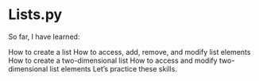 # Lists.py
So far, I have learned:
  
How to create a list
How to access, add, remove, and modify list elements  
How to create a two-dimensional list
How to access and modify two-dimensional list elements
Let’s practice these skills.
 
 
